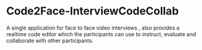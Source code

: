 # Code2Face-InterviewCodeCollab
A single application for face to face video interviews , also provides a realtime code editor which the participants can use to instruct, evaluate and collaborate with other participants.
